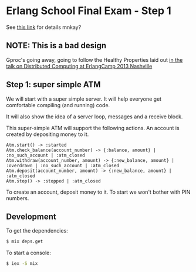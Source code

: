 # Erlang School Final Exam - Step 1

See [this link](https://github.com/NashFP/erlang-school-final-exam) for details
mnkay?

## NOTE: This is a bad design

Gproc's going away, going to follow the Healthy Properties laid out [in the talk on Distributed Computing at ErlangCamp 2013 Nashville](https://github.com/knewter/erlang_camp_2013/tree/master/distributed_systems#healthy-properties)




## Step 1: super simple ATM
We will start with a super simple server. It will help everyone get comfortable
compiling (and running) code.

It will also show the idea of a server loop, messages and a receive block.

This super-simple ATM will support the following actions.  An account is created
by depositing money to it.

````
Atm.start() -> :started
Atm.check_balance(account_number) -> {:balance, amount} | :no_such_account | :atm_closed
Atm.withdraw(account_number, amount) -> {:new_balance, amount} | :overdrawn | :no_such_account | :atm_closed
Atm.deposit(account_number, amount) -> {:new_balance, amount} | :atm_closed
Atm.stop() -> :stopped | :atm_closed
````

To create an account, deposit money to it. To start we won't bother with PIN
numbers.

## Development

To get the dependencies:

```bash
$ mix deps.get
```

To start a console:

```bash
$ iex -S mix
```

